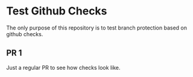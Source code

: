 # Test Github Checks

The only purpose of this repository is to test branch protection based
on github checks.

## PR 1

Just a regular PR to see how checks look like.
